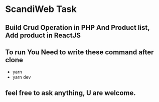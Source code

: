 # ScandiWeb Task
## Build Crud Operation in PHP And Product list, Add product in ReactJS 
## To run You Need to write these command after clone

- yarn 
- yarn dev


## feel free to ask anything, U are welcome.
